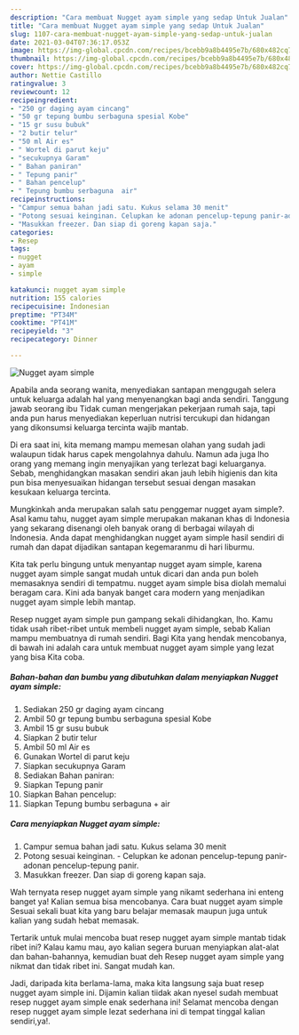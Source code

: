 ```yaml
---
description: "Cara membuat Nugget ayam simple yang sedap Untuk Jualan"
title: "Cara membuat Nugget ayam simple yang sedap Untuk Jualan"
slug: 1107-cara-membuat-nugget-ayam-simple-yang-sedap-untuk-jualan
date: 2021-03-04T07:36:17.053Z
image: https://img-global.cpcdn.com/recipes/bcebb9a8b4495e7b/680x482cq70/nugget-ayam-simple-foto-resep-utama.jpg
thumbnail: https://img-global.cpcdn.com/recipes/bcebb9a8b4495e7b/680x482cq70/nugget-ayam-simple-foto-resep-utama.jpg
cover: https://img-global.cpcdn.com/recipes/bcebb9a8b4495e7b/680x482cq70/nugget-ayam-simple-foto-resep-utama.jpg
author: Nettie Castillo
ratingvalue: 3
reviewcount: 12
recipeingredient:
- "250 gr daging ayam cincang"
- "50 gr tepung bumbu serbaguna spesial Kobe"
- "15 gr susu bubuk"
- "2 butir telur"
- "50 ml Air es"
- " Wortel di parut keju"
- "secukupnya Garam"
- " Bahan paniran"
- " Tepung panir"
- " Bahan pencelup"
- " Tepung bumbu serbaguna  air"
recipeinstructions:
- "Campur semua bahan jadi satu. Kukus selama 30 menit"
- "Potong sesuai keinginan. Celupkan ke adonan pencelup-tepung panir-adonan pencelup-tepung panir."
- "Masukkan freezer. Dan siap di goreng kapan saja."
categories:
- Resep
tags:
- nugget
- ayam
- simple

katakunci: nugget ayam simple 
nutrition: 155 calories
recipecuisine: Indonesian
preptime: "PT34M"
cooktime: "PT41M"
recipeyield: "3"
recipecategory: Dinner

---
```



![Nugget ayam simple](https://img-global.cpcdn.com/recipes/bcebb9a8b4495e7b/680x482cq70/nugget-ayam-simple-foto-resep-utama.jpg)

Apabila anda seorang wanita, menyediakan santapan menggugah selera untuk keluarga adalah hal yang menyenangkan bagi anda sendiri. Tanggung jawab seorang ibu Tidak cuman mengerjakan pekerjaan rumah saja, tapi anda pun harus menyediakan keperluan nutrisi tercukupi dan hidangan yang dikonsumsi keluarga tercinta wajib mantab.

Di era  saat ini, kita memang mampu memesan olahan yang sudah jadi walaupun tidak harus capek mengolahnya dahulu. Namun ada juga lho orang yang memang ingin menyajikan yang terlezat bagi keluarganya. Sebab, menghidangkan masakan sendiri akan jauh lebih higienis dan kita pun bisa menyesuaikan hidangan tersebut sesuai dengan masakan kesukaan keluarga tercinta. 



Mungkinkah anda merupakan salah satu penggemar nugget ayam simple?. Asal kamu tahu, nugget ayam simple merupakan makanan khas di Indonesia yang sekarang disenangi oleh banyak orang di berbagai wilayah di Indonesia. Anda dapat menghidangkan nugget ayam simple hasil sendiri di rumah dan dapat dijadikan santapan kegemaranmu di hari liburmu.

Kita tak perlu bingung untuk menyantap nugget ayam simple, karena nugget ayam simple sangat mudah untuk dicari dan anda pun boleh memasaknya sendiri di tempatmu. nugget ayam simple bisa diolah memalui beragam cara. Kini ada banyak banget cara modern yang menjadikan nugget ayam simple lebih mantap.

Resep nugget ayam simple pun gampang sekali dihidangkan, lho. Kamu tidak usah ribet-ribet untuk membeli nugget ayam simple, sebab Kalian mampu membuatnya di rumah sendiri. Bagi Kita yang hendak mencobanya, di bawah ini adalah cara untuk membuat nugget ayam simple yang lezat yang bisa Kita coba.

<!--inarticleads1-->

##### Bahan-bahan dan bumbu yang dibutuhkan dalam menyiapkan Nugget ayam simple:

1. Sediakan 250 gr daging ayam cincang
1. Ambil 50 gr tepung bumbu serbaguna spesial Kobe
1. Ambil 15 gr susu bubuk
1. Siapkan 2 butir telur
1. Ambil 50 ml Air es
1. Gunakan  Wortel di parut keju
1. Siapkan secukupnya Garam
1. Sediakan  Bahan paniran:
1. Siapkan  Tepung panir
1. Siapkan  Bahan pencelup:
1. Siapkan  Tepung bumbu serbaguna + air




<!--inarticleads2-->

##### Cara menyiapkan Nugget ayam simple:

1. Campur semua bahan jadi satu. Kukus selama 30 menit
1. Potong sesuai keinginan. - Celupkan ke adonan pencelup-tepung panir-adonan pencelup-tepung panir.
1. Masukkan freezer. Dan siap di goreng kapan saja.




Wah ternyata resep nugget ayam simple yang nikamt sederhana ini enteng banget ya! Kalian semua bisa mencobanya. Cara buat nugget ayam simple Sesuai sekali buat kita yang baru belajar memasak maupun juga untuk kalian yang sudah hebat memasak.

Tertarik untuk mulai mencoba buat resep nugget ayam simple mantab tidak ribet ini? Kalau kamu mau, ayo kalian segera buruan menyiapkan alat-alat dan bahan-bahannya, kemudian buat deh Resep nugget ayam simple yang nikmat dan tidak ribet ini. Sangat mudah kan. 

Jadi, daripada kita berlama-lama, maka kita langsung saja buat resep nugget ayam simple ini. Dijamin kalian tiidak akan nyesel sudah membuat resep nugget ayam simple enak sederhana ini! Selamat mencoba dengan resep nugget ayam simple lezat sederhana ini di tempat tinggal kalian sendiri,ya!.

